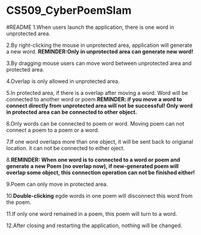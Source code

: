 CS509_CyberPoemSlam
===================
#README
1.When users launch the application, there is one word in unprotected area.

2.By right-clicking the mouse in unprotected area, application will generate a new word. **REMINDER:Only in unprotected area can generate new word!**

3.By dragging mouse users can move word between unprotected area and protected area.

4.Overlap is only allowed in unprotected area.

5.In protected area, if there is a overlap after moving a word. Word will be connected to another word or poem.**REMINDER: if you move a word to connect directly from unprotected area will not be successful! Only word in protected area can be connected to other object.**

6.Only words can be connected to poem or word. Moving poem can not connect a poem to a poem or a word.

7.If one word overlaps more than one object, it will be sent back to origianal location. it can not be connected to either oject.

8.**REMINDER: When one word is to connected to a word or poem and generate a new Poem (__no overlap now__), if new-generated poem will overlap some object, this connection operation can not be finished either!**

9.Poem can only move in protected area.

10.**Double-clicking** egde words in one poem will disconnect this word from the poem.

11.If only one word remained in a poem, this poem will turn to a word.

12.After closing and restarting the application, nothing will be changed.

